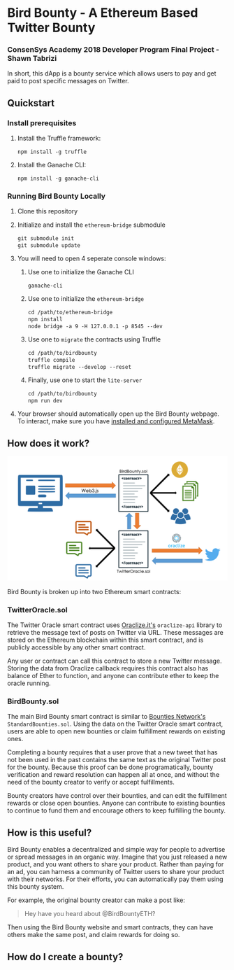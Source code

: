 # Bird Bounty - A Ethereum Based Twitter Bounty
### ConsenSys Academy 2018 Developer Program Final Project - Shawn Tabrizi

In short, this dApp is a bounty service which allows users to pay and get paid to post specific messages on Twitter.

## Quickstart
### Install prerequisites
1. Install the Truffle framework:

       npm install -g truffle
2. Install the Ganache CLI:

       npm install -g ganache-cli

### Running Bird Bounty Locally
1. Clone this repository
2. Initialize and install the `ethereum-bridge` submodule

       git submodule init
       git submodule update
3. You will need to open 4 seperate console windows:

    1. Use one to initialize the Ganache CLI

           ganache-cli
    2. Use one to initialize the `ethereum-bridge`

           cd /path/to/ethereum-bridge
           npm install
           node bridge -a 9 -H 127.0.0.1 -p 8545 --dev
    3. Use one to `migrate` the contracts using Truffle

           cd /path/to/birdbounty
           truffle compile
           truffle migrate --develop --reset

    4. Finally, use one to start the `lite-server`

           cd /path/to/birdbounty
           npm run dev

4. Your browser should automatically open up the Bird Bounty webpage. To interact, make sure you have [installed and configured MetaMask](https://truffleframework.com/tutorials/pet-shop#installing-and-configuring-metamask).

## How does it work?

![Bird Bounty Architecture](./birdbounty/src/img/bird-bounty-architecture.png)

Bird Bounty is broken up into two Ethereum smart contracts:

### TwitterOracle.sol
The Twitter Oracle smart contract uses [Oraclize.it's](http://www.oraclize.it/) `oraclize-api` library to retrieve the message text of posts on Twitter via URL. These messages are stored on the Ethereum blockchain within this smart contract, and is publicly accessible by any other smart contract.

Any user or contract can call this contract to store a new Twitter message. Storing the data from Oraclize callback requires this contract also has balance of Ether to function, and anyone can contribute ether to keep the oracle running.

### BirdBounty.sol
The main Bird Bounty smart contract is similar to [Bounties Network's](https://github.com/Bounties-Network/StandardBounties) `StandardBounties.sol`. Using the data on the Twitter Oracle smart contract, users are able to open new bounties or claim fulfillment rewards on existing ones.

Completing a bounty requires that a user prove that a new tweet that has not been used in the past contains the same text as the original Twitter post for the bounty. Because this proof can be done programatically, bounty verification and reward resolution can happen all at once, and without the need of the bounty creator to verify or accept fulfillments.

Bounty creators have control over their bounties, and can edit the fulfillment rewards or close open bounties. Anyone can contribute to existing bounties to continue to fund them and encourage others to keep fulfilling the bounty.

## How is this useful?
Bird Bounty enables a decentralized and simple way for people to advertise or spread messages in an organic way. Imagine that you just released a new product, and you want others to share your product. Rather than paying for an ad, you can harness a community of Twitter users to share your product with their networks. For their efforts, you can automatically pay them using this bounty system.

For example, the original bounty creator can make a post like:

> Hey have you heard about @BirdBountyETH?

Then using the Bird Bounty website and smart contracts, they can have others make the same post, and claim rewards for doing so.

## How do I create a bounty?

